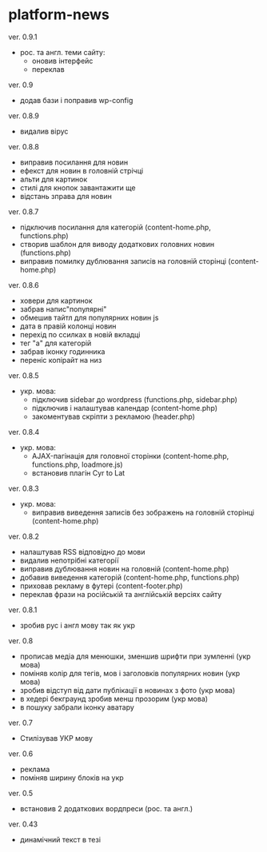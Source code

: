 # platform-news

ver. 0.9.1
  - рос. та англ. теми сайту:
    - оновив інтерфейс
    - переклав 

ver. 0.9
  - додав бази і поправив wp-config
  
ver. 0.8.9
  - видалив вірус
  
ver. 0.8.8
  - виправив посилання для новин
  - ефекст для новин в головній стрічці
  - альти для картинок
  - стилі для кнопок завантажити ще
  - відстань зправа для новин
  
ver. 0.8.7
  - підключив посилання для категорій (content-home.php, functions.php)
  - створив шаблон для виводу додаткових головних новин (functions.php)
  - виправив помилку дублювання записів на головній сторінці (content-home.php)

ver. 0.8.6
  - ховери для картинок
  - забрав напис"популярні"
  - обмешив тайтл для популярних новин js
  - дата в правій колонці новин
  - перехід по ссилках в новій вкладці
  - тег "a" для категорій
  - забрав іконку годинника
  - переніс копірайт на низ

ver. 0.8.5
  - укр. мова:
    - підключив sidebar до wordpress (functions.php, sidebar.php)
    - підключив і налаштував календар (content-home.php)
    - закоментував скріпти з рекламою (header.php)

ver. 0.8.4
  - укр. мова:
    - AJAX-пагінація для головної сторінки (content-home.php, functions.php, loadmore.js)
    - встановив плагін Cyr to Lat

ver. 0.8.3
  - укр. мова:
    - виправив виведення записів без зображень на головній сторінці (content-home.php)

ver. 0.8.2
  - налаштував RSS відповідно до мови
  - видалив непотрібні категорії
  - виправив дублювання новин на головній (content-home.php)
  - добавив виведення категорій (content-home.php, functions.php)
  - приховав рекламу в футері (content-footer.php)
  - переклав фрази на російській та англійській версіях сайту

ver. 0.8.1
  - зробив рус і англ мову так як укр

ver. 0.8
  - прописав медіа для менюшки, зменшив шрифти при зумленні (укр мова)
  - поміняв колір для тегів, мов і заголовків популярних новин (укр мова)
  - зробив відступ від дати публікації в новинах з фото (укр мова)
  - в хедері бекграунд зробив менш прозорим (укр мова)
  - в пошуку забрали іконку аватару

ver. 0.7
  - Стилізував УКР мову

ver. 0.6
  - реклама
  - поміняв ширину блоків на укр

ver. 0.5
  - встановив 2 додаткових вордпреси (рос. та англ.)

ver. 0.43
  - динамічний текст в тезі <title> (header.php)
  - закоментував вивід джерела новини (content-home.php, functions.php)
  - перейменував БД з platform_news.sql на platformnews.sql

ver. 0.42
  - виправив вивід новин на головній сторінці (header.php)

ver. 0.41
  - редірект на головну сторінку після зміни мови (navigation.php)
  - забрав виведення тегів для короткого опису

ver. 0.4
  - завершив переклад сайту
  - додав кілька сайтів-донорів
  - налаштував сортування RSS по категоріях
  - зробив правильний вивід категорій в навігації
  - встановив плагін Bulk Delete (видалення усіх записів)

ver. 0.35
  - зробив виведення навігації відповідно до мови

ver. 0.34
  - почав вручну писати перемикач мов

ver. 0.33
  - видалив плагін Duplicate Post
  - встановив та плагін Polylang (багатомовність)
  - налаштував збір та вивід новин по мовам (вивід з помилками)

ver. 0.32
  - встановив плагін FeedWordPress
  - підключив головну сторінку

ver. 0.31
  - частково підключив до wordpress

ver. 0.3
  - створив сторінки категорій і пошуку
  
ver. 0.2
  - наверстав головну сторінку
  - адаптивна верстка
  